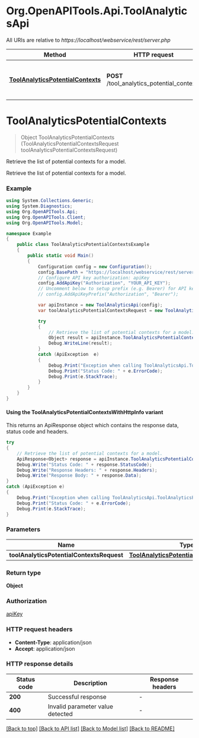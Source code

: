 # Org.OpenAPITools.Api.ToolAnalyticsApi

All URIs are relative to *https://localhost/webservice/rest/server.php*

| Method | HTTP request | Description |
|--------|--------------|-------------|
| [**ToolAnalyticsPotentialContexts**](ToolAnalyticsApi.md#toolanalyticspotentialcontexts) | **POST** /tool_analytics_potential_contexts | Retrieve the list of potential contexts for a model. |

<a id="toolanalyticspotentialcontexts"></a>
# **ToolAnalyticsPotentialContexts**
> Object ToolAnalyticsPotentialContexts (ToolAnalyticsPotentialContextsRequest toolAnalyticsPotentialContextsRequest)

Retrieve the list of potential contexts for a model.

Retrieve the list of potential contexts for a model.

### Example
```csharp
using System.Collections.Generic;
using System.Diagnostics;
using Org.OpenAPITools.Api;
using Org.OpenAPITools.Client;
using Org.OpenAPITools.Model;

namespace Example
{
    public class ToolAnalyticsPotentialContextsExample
    {
        public static void Main()
        {
            Configuration config = new Configuration();
            config.BasePath = "https://localhost/webservice/rest/server.php";
            // Configure API key authorization: apiKey
            config.AddApiKey("Authorization", "YOUR_API_KEY");
            // Uncomment below to setup prefix (e.g. Bearer) for API key, if needed
            // config.AddApiKeyPrefix("Authorization", "Bearer");

            var apiInstance = new ToolAnalyticsApi(config);
            var toolAnalyticsPotentialContextsRequest = new ToolAnalyticsPotentialContextsRequest(); // ToolAnalyticsPotentialContextsRequest | 

            try
            {
                // Retrieve the list of potential contexts for a model.
                Object result = apiInstance.ToolAnalyticsPotentialContexts(toolAnalyticsPotentialContextsRequest);
                Debug.WriteLine(result);
            }
            catch (ApiException  e)
            {
                Debug.Print("Exception when calling ToolAnalyticsApi.ToolAnalyticsPotentialContexts: " + e.Message);
                Debug.Print("Status Code: " + e.ErrorCode);
                Debug.Print(e.StackTrace);
            }
        }
    }
}
```

#### Using the ToolAnalyticsPotentialContextsWithHttpInfo variant
This returns an ApiResponse object which contains the response data, status code and headers.

```csharp
try
{
    // Retrieve the list of potential contexts for a model.
    ApiResponse<Object> response = apiInstance.ToolAnalyticsPotentialContextsWithHttpInfo(toolAnalyticsPotentialContextsRequest);
    Debug.Write("Status Code: " + response.StatusCode);
    Debug.Write("Response Headers: " + response.Headers);
    Debug.Write("Response Body: " + response.Data);
}
catch (ApiException e)
{
    Debug.Print("Exception when calling ToolAnalyticsApi.ToolAnalyticsPotentialContextsWithHttpInfo: " + e.Message);
    Debug.Print("Status Code: " + e.ErrorCode);
    Debug.Print(e.StackTrace);
}
```

### Parameters

| Name | Type | Description | Notes |
|------|------|-------------|-------|
| **toolAnalyticsPotentialContextsRequest** | [**ToolAnalyticsPotentialContextsRequest**](ToolAnalyticsPotentialContextsRequest.md) |  |  |

### Return type

**Object**

### Authorization

[apiKey](../README.md#apiKey)

### HTTP request headers

 - **Content-Type**: application/json
 - **Accept**: application/json


### HTTP response details
| Status code | Description | Response headers |
|-------------|-------------|------------------|
| **200** | Successful response |  -  |
| **400** | Invalid parameter value detected |  -  |

[[Back to top]](#) [[Back to API list]](../README.md#documentation-for-api-endpoints) [[Back to Model list]](../README.md#documentation-for-models) [[Back to README]](../README.md)

